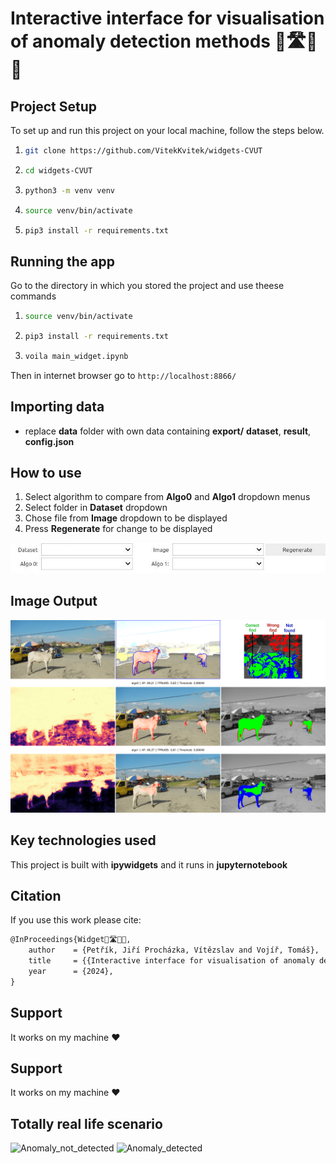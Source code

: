 # Interactive interface for visualisation of anomaly detection methods 🚙🛣️🐖💥

## Project Setup

To set up and run this project on your local machine, follow the steps below.
1. ```bash
   git clone https://github.com/VitekKvitek/widgets-CVUT
2. ```bash
   cd widgets-CVUT
3. ```bash
   python3 -m venv venv
4. ```bash
   source venv/bin/activate
5. ```bash
   pip3 install -r requirements.txt
## Running the app
Go to the directory in which you stored the project and use theese commands
1. ```bash
   source venv/bin/activate
2. ```bash
   pip3 install -r requirements.txt
3. ```bash
   voila main_widget.ipynb
Then in internet browser go to ``http://localhost:8866/`` 
## Importing data
* replace **data** folder with own data containing **export/** **dataset**, **result**, **config.json**
  
## How to use
1. Select algorithm to compare from **Algo0** and **Algo1** dropdown menus
2. Select folder in **Dataset** dropdown
3. Chose file from **Image** dropdown to be displayed
4. Press **Regenerate** for change to be displayed

![dropdown](assets/dropdowns.jpg)

## Image Output
![dropdown](assets/example_output.png)
## Key technologies used
This project is built with **ipywidgets** and it runs in **jupyternotebook**

## Citation
If you use this work please cite:
```latex
@InProceedings{Widget🚙🛣️🐖💥,
    author    = {Petřík, Jiří Procházka, Vítězslav and Vojíř, Tomáš},
    title     = {{Interactive interface for visualisation of anomaly detection methods}},
    year      = {2024},
}
```
## Support
It works on my machine ❤️

## Support
It works on my machine ❤️
## Totally real life scenario
![Anomaly_not_detected](https://media0.giphy.com/media/v1.Y2lkPTc5MGI3NjExYzR6YnkyZDZwZnRmaHhhYWtqb2Jmd2hzZ2RxaDhibnBkZWxndGxnMiZlcD12MV9pbnRlcm5hbF9naWZfYnlfaWQmY3Q9Zw/OH2rL6DVTNpte/200.webp)
![Anomaly_detected](https://media.giphy.com/media/3o7TKWhdXIAIRgO7kY/giphy.gif?cid=790b76117xb7m6lwel6h6eizdbbvobz8a99jslc02glxf7x7&ep=v1_gifs_search&rid=giphy.gif&ct=g)

